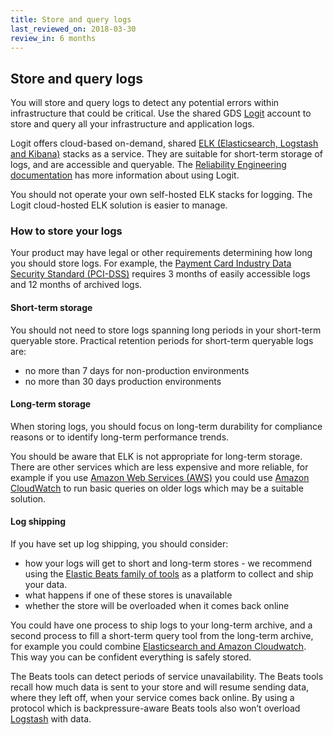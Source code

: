 ```yaml
---
title: Store and query logs
last_reviewed_on: 2018-03-30
review_in: 6 months
---
```


## Store and query logs

You will store and query logs to detect any potential errors within infrastructure that could be critical. Use the shared GDS [Logit][] account to store and query all your infrastructure and application logs.

Logit offers cloud-based on-demand, shared [ELK (Elasticsearch, Logstash and Kibana)][] stacks as a service. They are suitable for short-term storage of logs, and are accessible and queryable. The [Reliability Engineering documentation][] has more information about using Logit.

You should not operate your own self-hosted ELK stacks for logging. The Logit cloud-hosted ELK solution is easier to manage.

### How to store your logs

Your product may have legal or other requirements determining how long you should store logs. For example, the [Payment Card Industry Data Security Standard (PCI-DSS)][] requires 3 months of easily accessible logs and 12 months of archived logs.

#### Short-term storage

You should not need to store logs spanning long periods in your short-term queryable store. Practical retention periods for short-term queryable logs are:

* no more than 7 days for non-production environments
* no more than 30 days production environments

#### Long-term storage

When storing logs, you should focus on long-term durability for compliance reasons or to identify long-term performance trends.

You should be aware that ELK is not appropriate for long-term storage. There are other services which are less expensive and more reliable, for example if you use [Amazon Web Services (AWS)][] you could use [Amazon CloudWatch][] to run basic queries on older logs which may be a suitable solution.

#### Log shipping

If you have set up log shipping, you should consider:

* how your logs will get to short and long-term stores - we recommend using the [Elastic Beats family of tools][] as a platform to collect and ship your data.
* what happens if one of these stores is unavailable
* whether the store will be overloaded when it comes back online

You could have one process to ship logs to your long-term archive, and a second process to fill a short-term query tool from the long-term archive, for example you could combine [Elasticsearch and Amazon Cloudwatch][]. This way you can be confident everything is safely stored.

The Beats tools can detect periods of service unavailability. The Beats tools recall how much data is sent to your store and will resume sending data, where they left off, when your service comes back online. By using a protocol which is backpressure-aware Beats tools also won’t overload [Logstash][] with data.


[Logit]: https://logit.io/
[ELK (Elasticsearch, Logstash and Kibana)]: https://www.elastic.co/elk-stack
[Reliability Engineering documentation]: https://reliability-engineering.cloudapps.digital/#logging
[Payment Card Industry Data Security Standard (PCI-DSS)]: https://www.pcisecuritystandards.org/pci_security/
[Amazon Web Services (AWS)]: https://aws.amazon.com/
[Amazon CloudWatch]: https://aws.amazon.com/cloudwatch/
[Elastic Beats family of tools]: https://www.elastic.co/products/beats
[Elasticsearch and Amazon Cloudwatch]: https://www.elastic.co/guide/en/logstash-versioned-plugins/versioned_plugin_docs/v3.0.7-plugins-outputs-cloudwatch.html#v3.0.7-plugins-outputs-cloudwatch-options
[Logstash]: https://www.elastic.co/products/logstash
